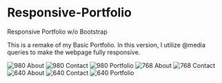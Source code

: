 # Responsive-Portfolio
Responsive Portfolio w/o Bootstrap

This is a remake of my Basic Portfolio. In this version, I utilize @media queries to make the webpage fully responsive. 

![980 About](/screenshot/980px-about.PNG)
![980 Contact](/screenshot/980px-contact.PNG)
![980 Portfolio](/screenshot/980px-portfolio.PNG)
![768 About](/screenshot/768px-about.PNG)
![768 Contact](/screenshot/768px-contact.PNG)
![640 About](/screenshot/640px-about.PNG)
![640 Contact](/screenshot/640px-contact.PNG)
![640 Portfolio](/screenshot/640px-portfolio.PNG)
